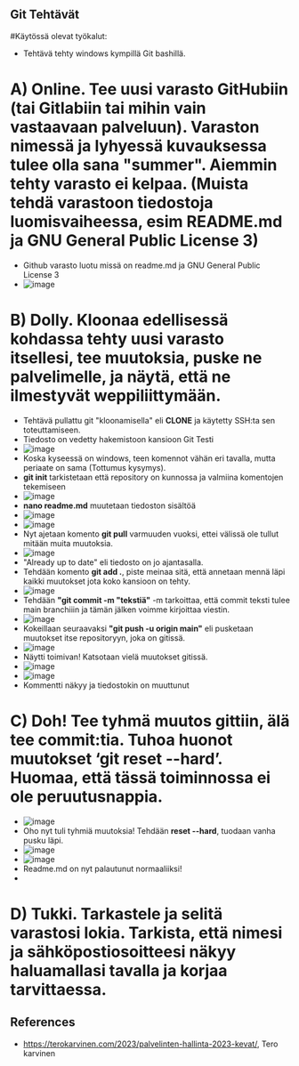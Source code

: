 ## Git Tehtävät

#Käytössä olevat työkalut:
- Tehtävä tehty windows kympillä Git bashillä.

# A) Online. Tee uusi varasto GitHubiin (tai Gitlabiin tai mihin vain vastaavaan palveluun). Varaston nimessä ja lyhyessä kuvauksessa tulee olla sana "summer". Aiemmin tehty varasto ei kelpaa. (Muista tehdä varastoon tiedostoja luomisvaiheessa, esim README.md ja GNU General Public License 3)

- Github varasto luotu missä on readme.md ja GNU General Public License 3
- ![image](https://user-images.githubusercontent.com/105793201/231381623-67b3d60e-e375-468b-8915-46a854a5cb74.png)

# B) Dolly. Kloonaa edellisessä kohdassa tehty uusi varasto itsellesi, tee muutoksia, puske ne palvelimelle, ja näytä, että ne ilmestyvät weppiliittymään.

- Tehtävä pullattu git "kloonamisella" eli **CLONE** ja käytetty SSH:ta sen toteuttamiseen. 
- Tiedosto on vedetty hakemistoon kansioon Git Testi
- ![image](https://user-images.githubusercontent.com/105793201/231382723-3a1cc0f7-656e-44bf-b00f-63e4caa31f83.png)
- Koska kyseessä on windows, teen komennot vähän eri tavalla, mutta periaate on sama (Tottumus kysymys).
- **git init** tarkistetaan että repository on kunnossa ja valmiina komentojen tekemiseen
- ![image](https://user-images.githubusercontent.com/105793201/231383050-fd365255-04c1-4442-b801-d6873ff36918.png)
- **nano readme.md** muutetaan tiedoston sisältöä 
- ![image](https://user-images.githubusercontent.com/105793201/231383560-19462def-b736-48af-8c08-6a9d31f5edaa.png)
- ![image](https://user-images.githubusercontent.com/105793201/231383643-b3651c92-ed3a-4367-9b88-0bf731f3fcb9.png)
- Nyt ajetaan komento **git pull** varmuuden vuoksi, ettei välissä ole tullut mitään muita muutoksia. 
- ![image](https://user-images.githubusercontent.com/105793201/231384032-4f5ff6f1-64f7-42ec-b0ac-d0c9ee929d54.png)
- "Already up to date" eli tiedosto on jo ajantasalla.
- Tehdään komento **git add .**, piste meinaa sitä, että annetaan mennä läpi kaikki muutokset jota koko kansioon on tehty. 
- ![image](https://user-images.githubusercontent.com/105793201/231384333-e32a9e74-fb79-45ce-bf08-c8f4edb585a9.png)
- Tehdään **"git commit -m "tekstiä"** -m tarkoittaa, että commit teksti tulee main branchiiin ja tämän jälken voimme kirjoittaa viestin. 
- ![image](https://user-images.githubusercontent.com/105793201/231384692-f0c2b2d7-feee-4659-9697-62ea64d77086.png)
- Kokeillaan seuraavaksi **"git push -u origin main"** eli pusketaan muutokset itse repositoryyn, joka on gitissä.
- ![image](https://user-images.githubusercontent.com/105793201/231385131-15eb1112-59db-497e-a055-3b95190ea6f0.png)
- Näytti toimivan! Katsotaan vielä muutokset gitissä.
- ![image](https://user-images.githubusercontent.com/105793201/231385235-dc6114f7-52c2-4ca9-a04e-113cdde1ceae.png)
- ![image](https://user-images.githubusercontent.com/105793201/231385335-4eba8fd2-7b3b-421e-97af-169ef8f95f83.png)
- Kommentti näkyy ja tiedostokin on muuttunut

# C) Doh! Tee tyhmä muutos gittiin, älä tee commit:tia. Tuhoa huonot muutokset ‘git reset --hard’. Huomaa, että tässä toiminnossa ei ole peruutusnappia.
- ![image](https://user-images.githubusercontent.com/105793201/231402181-b3d4d988-6c7b-4e40-b73c-95bf8ba0d6b7.png)
- Oho nyt tuli tyhmiä muutoksia! Tehdään **reset --hard**, tuodaan vanha pusku läpi.
- ![image](https://user-images.githubusercontent.com/105793201/231402282-34155efd-f29f-4b25-ba19-6ad7ac503dca.png)
- ![image](https://user-images.githubusercontent.com/105793201/231402376-62006ab5-de6e-40e1-8b84-3e2d675e5e14.png)
- Readme.md on nyt palautunut normaaliiksi!
-
# D) Tukki. Tarkastele ja selitä varastosi lokia. Tarkista, että nimesi ja sähköpostiosoitteesi näkyy haluamallasi tavalla ja korjaa tarvittaessa.
## References
- https://terokarvinen.com/2023/palvelinten-hallinta-2023-kevat/, Tero karvinen
